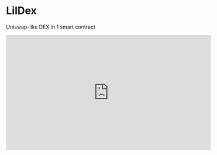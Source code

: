 # LilDex
Uniswap-like DEX in 1 smart contract

<iframe width="560" height="315" src="https://www.youtube.com/embed/mnyYizj3l_8?si=4LM9qp35tlBxuJqg" title="YouTube video player" frameborder="0" allow="accelerometer; autoplay; clipboard-write; encrypted-media; gyroscope; picture-in-picture; web-share" allowfullscreen></iframe>
